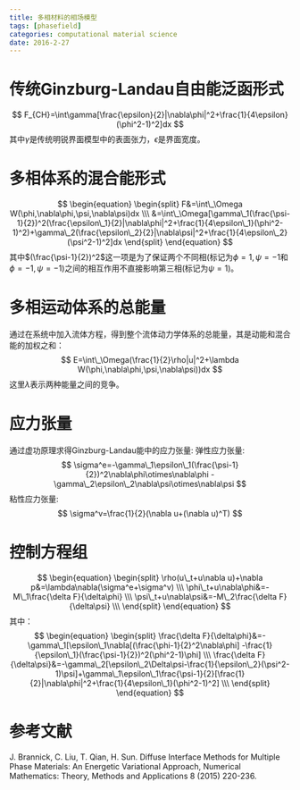 ```yaml
---
title: 多相材料的相场模型
tags: [phasefield]
categories: computational material science
date: 2016-2-27
---
```

# 传统Ginzburg-Landau自由能泛函形式
$$ F_{CH}=\int\gamma[\frac{\epsilon}{2}|\nabla\phi|^2+\frac{1}{4\epsilon}(\phi^2-1)^2]dx $$
其中$\gamma$是传统明锐界面模型中的表面张力，$\epsilon$是界面宽度。

# 多相体系的混合能形式
$$ 
\begin{equation}
\begin{split}
F&=\int\_\Omega W(\phi,\nabla\phi,\psi,\nabla\psi)dx \\\
 &=\int\_\Omega[\gamma\_1(\frac{\psi-1}{2})^2(\frac{\epsilon\_1}{2}|\nabla\phi|^2+\frac{1}{4\epsilon\_1}(\phi^2-1)^2)+\gamma\_2(\frac{\epsilon\_2}{2}|\nabla\psi|^2+\frac{1}{4\epsilon\_2}(\psi^2-1)^2]dx
\end{split}
\end{equation}
$$
其中$(\frac{\psi-1}{2})^2$这一项是为了保证两个不同相(标记为$\phi=1,\psi=-1$和$\phi=-1,\psi=-1$)之间的相互作用不直接影响第三相(标记为$\psi=1$)。

# 多相运动体系的总能量
通过在系统中加入流体方程，得到整个流体动力学体系的总能量，其是动能和混合能的加权之和：
$$ E=\int\_\Omega(\frac{1}{2}\rho|u|^2+\lambda W(\phi,\nabla\phi,\psi,\nabla\psi))dx $$ 
这里$\lambda$表示两种能量之间的竞争。

# 应力张量
通过虚功原理求得Ginzburg-Landau能中的应力张量:
弹性应力张量:
$$ \sigma^e=-\gamma\_1\epsilon\_1(\frac{\psi-1}{2})^2\nabla\phi\otimes\nabla\phi
-\gamma\_2\epsilon\_2\nabla\psi\otimes\nabla\psi $$
粘性应力张量:
$$ \sigma^v=\frac{1}{2}(\nabla u+(\nabla u)^T) $$

# 控制方程组
$$
\begin{equation}
\begin{split}
\rho(u\_t+u\nabla u)+\nabla p&=\lambda\nabla(\sigma^e+\sigma^v) \\\
\phi\_t+u\nabla\phi&=-M\_1\frac{\delta F}{\delta\phi}           \\\
\psi\_t+u\nabla\psi&=-M\_2\frac{\delta F}{\delta\psi}           \\\
\end{split}
\end{equation}
$$
其中：
$$
\begin{equation}
\begin{split}
\frac{\delta F}{\delta\phi}&=-\gamma\_1[\epsilon\_1\nabla[(\frac{\phi-1}{2}^2\nabla\phi]
-\frac{1}{\epsilon\_1}(\frac{\psi-1}{2})^2(\phi^2-1)\phi]       \\\
\frac{\delta F}{\delta\psi}&=-\gamma\_2[\epsilon\_2\Delta\psi-\frac{1}{\epsilon\_2}(\psi^2-1)\psi]+\gamma\_1\epsilon\_1\frac{\psi-1}{2}[\frac{1}{2}|\nabla\phi|^2+\frac{1}{4\epsilon\_1}(\phi^2-1)^2]           \\\
\end{split}
\end{equation}
$$

# 参考文献
J. Brannick, C. Liu, T. Qian, H. Sun. Diffuse Interface Methods for Multiple Phase Materials: An Energetic Variational Approach, Numerical Mathematics: Theory, Methods and Applications 8 (2015) 220-236.

